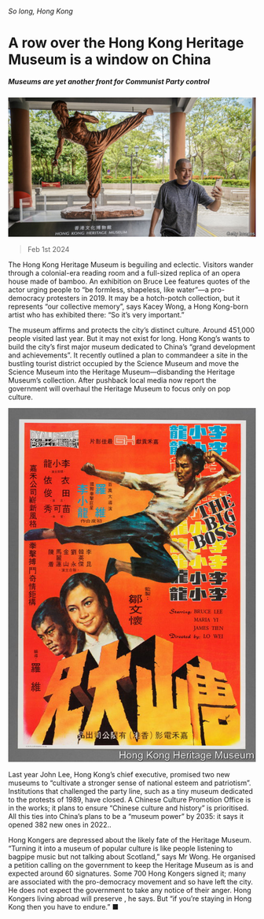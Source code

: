 ###### So long, Hong Kong

# A row over the Hong Kong Heritage Museum is a window on China 

##### Museums are yet another front for Communist Party control 

![image](images/20240203_CUP503.jpg) 

> Feb 1st 2024 

The Hong Kong Heritage Museum is beguiling and eclectic. Visitors wander through a colonial-era reading room and a full-sized replica of an opera house made of bamboo. An exhibition on Bruce Lee features quotes of the actor urging people to “be formless, shapeless, like water”—a  pro-democracy protesters in 2019. It may be a hotch-potch collection, but it represents “our collective memory”, says Kacey Wong, a Hong Kong-born artist who has exhibited there: “So it’s very important.” 

The museum affirms and protects the city’s distinct culture. Around 451,000 people visited last year. But it may not exist for long. Hong Kong’s  wants to build the city’s first major museum dedicated to China’s “grand development and achievements”. It recently outlined a plan to commandeer a site in the bustling tourist district occupied by the Science Museum and move the Science Museum into the Heritage Museum—disbanding the Heritage Museum’s collection. After pushback local media now report the government will overhaul the Heritage Museum to focus only on pop culture. 

![image](images/20240203_CUP005.jpg) 


Last year John Lee, Hong Kong’s chief executive, promised two new museums to “cultivate a stronger sense of national esteem and patriotism”. Institutions that challenged the party line, such as a tiny museum dedicated to the  protests of 1989, have closed. A Chinese Culture Promotion Office is in the works; it plans to ensure “Chinese culture and history” is prioritised. All this ties into China’s plans to be a “museum power” by 2035: it says it opened 382 new ones in 2022.. 

Hong Kongers are depressed about the likely fate of the Heritage Museum. “Turning it into a museum of popular culture is like people listening to bagpipe music but not talking about Scotland,” says Mr Wong. He organised a petition calling on the government to keep the Heritage Museum as is and expected around 60 signatures. Some 700 Hong Kongers signed it; many are associated with the pro-democracy movement and so have left the city. He does not expect the government to take any notice of their anger. Hong Kongers living abroad will preserve , he says. But “if you’re staying in Hong Kong then you have to endure.” ■


